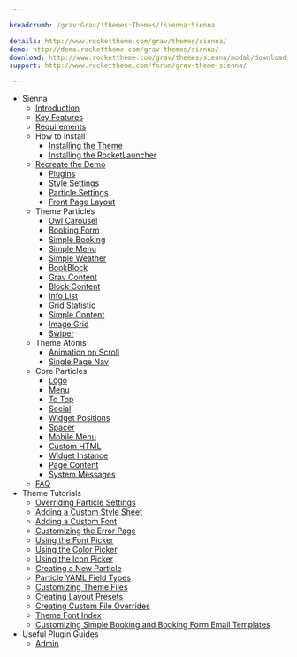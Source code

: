 ```yaml
---

breadcrumb: /grav:Grav/!themes:Themes/!sienna:Sienna

details: http://www.rockettheme.com/grav/themes/sienna/
demo: http://demo.rockettheme.com/grav-themes/sienna/
download: http://www.rockettheme.com/grav/themes/sienna/modal/downloads
support: http://www.rockettheme.com/forum/grav-theme-sienna/

---
```


* Sienna
    * [Introduction]()
    * [Key Features](INDEX.md#key-features)
    * [Requirements](INDEX.md#requirements)
    * How to Install
        * [Installing the Theme](http://docs.gantry.org/gantry5/basics/installation#installing-a-gantry-theme)
        * [Installing the RocketLauncher](../../start/rocketlauncher.md)
    * [Recreate the Demo](demo.md)
        * [Plugins](demo.md#recommended-plugins)
        * [Style Settings](demo_settings.md)
        * [Particle Settings](demo.md#particle-settings)
        * [Front Page Layout](layout.md)
    * Theme Particles
        * [Owl Carousel](particle_owl.md)
        * [Booking Form](particle_booking.md)
        * [Simple Booking](particle_simplebooking.md)
        * [Simple Menu](particle_simplemenu.md)
        * [Simple Weather](particle_weather.md)
        * [BookBlock](particle_book.md)
        * [Grav Content](particle_grav.md)
        * [Block Content](particle_block.md)
        * [Info List](particle_info.md)
        * [Grid Statistic](particle_grid.md)
        * [Simple Content](particle_simple.md)
        * [Image Grid](particle_image.md)
        + [Swiper](particle_swiper.md)
    * Theme Atoms
        * [Animation on Scroll](atom_aos.md)
        * [Single Page Nav](atom_singlepagenav.md)
    * Core Particles 
        * [Logo](http://docs.gantry.org/gantry5/particles/logo)
        * [Menu](http://docs.gantry.org/gantry5/particles/menu-control)
        * [To Top](http://docs.gantry.org/gantry5/particles/to-top)
        * [Social](http://docs.gantry.org/gantry5/particles/social)
        * [Widget Positions](http://docs.gantry.org/gantry5/particles/position)
        * [Spacer](http://docs.gantry.org/gantry5/particles/spacer)
        * [Mobile Menu](http://docs.gantry.org/gantry5/particles/mobile-menu)
        * [Custom HTML](http://docs.gantry.org/gantry5/particles/custom-html)
        * [Widget Instance](http://docs.gantry.org/gantry5/particles/module-instance)
        * [Page Content](http://docs.gantry.org/gantry5/particles/page-content)
        * [System Messages](http://docs.gantry.org/gantry5/particles/system-messages)
    * [FAQ](faq.md)
* Theme Tutorials
    - [Overriding Particle Settings](http://docs.gantry.org/gantry5/tutorials/overriding-particle-settings)
    - [Adding a Custom Style Sheet](http://docs.gantry.org/gantry5/tutorials/adding-a-custom-style-sheet)
    - [Adding a Custom Font](http://docs.gantry.org/gantry5/tutorials/fonts)
    - [Customizing the Error Page](http://docs.gantry.org/gantry5/tutorials/customize-the-error-page)
    - [Using the Font Picker](http://docs.gantry.org/gantry5/tutorials/using-the-font-picker)
    - [Using the Color Picker](http://docs.gantry.org/gantry5/tutorials/using-the-color-picker)
    - [Using the Icon Picker](http://docs.gantry.org/gantry5/tutorials/using-the-icon-picker)
    - [Creating a New Particle](http://docs.gantry.org/gantry5/advanced/creating-a-new-particle)
    - [Particle YAML Field Types](http://docs.gantry.org/gantry5/advanced/particle-yaml-field-types)
    - [Customizing Theme Files](http://docs.gantry.org/gantry5/advanced/customizing-theme-files)
    - [Creating Layout Presets](http://docs.gantry.org/gantry5/advanced/creating-layout-presets)
    - [Creating Custom File Overrides](http://docs.gantry.org/gantry5/advanced/file-overrides)
    - [Theme Font Index](../../../technical_tips/general/font_index.md)
    - [Customizing Simple Booking and Booking Form Email Templates](howto_customize_email.md)
* Useful Plugin Guides
    - [Admin](https://learn.getgrav.org/admin-panel)
